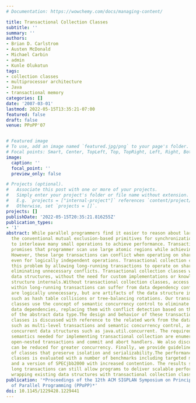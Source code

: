 ```yaml
---
# Documentation: https://wowchemy.com/docs/managing-content/

title: Transactional Collection Classes
subtitle: ''
summary: ''
authors:
- Brian D. Carlstrom
- Austen McDonald
- Michael Carbin
- admin
- Kunle Olukotun
tags:
- collection classes
- multiprocessor architecture
- Java
- transactional memory
categories: []
date: '2007-03-01'
lastmod: 2022-05-15T13:35:21-07:00
featured: false
draft: false
venue: PPoPP'07


# Featured image
# To use, add an image named `featured.jpg/png` to your page's folder.
# Focal points: Smart, Center, TopLeft, Top, TopRight, Left, Right, BottomLeft, Bottom, BottomRight.
image:
  caption: ''
  focal_point: ''
  preview_only: false

# Projects (optional).
#   Associate this post with one or more of your projects.
#   Simply enter your project's folder or file name without extension.
#   E.g. `projects = ["internal-project"]` references `content/project/deep-learning/index.md`.
#   Otherwise, set `projects = []`.
projects: []
publishDate: '2022-05-15T20:35:21.816255Z'
publication_types:
- '1'
abstract: While parallel programmers find it easier to reason about large atomic regions,
  the conventional mutual exclusion-based primitives for synchronization force them
  to interleave many small operations to achieve performance. Transactional memory
  promises that programmer scan use large atomic regions while achieving similar performance.
  However, these large transactions can conflict when operating on shared data structures,
  even for logically independent operations. Transactional collection classes address
  this problem by allowing long-running transactions to operate on shared data while
  eliminating unnecessary conflicts. Transactional collection classes wrap existing
  data structures, without the need for custom implementations or knowledge of data
  structure internals.Without transactional collection classes, access to shared datafrom
  within long-running transactions can suffer from data dependency conflicts that
  are logically unnecessary, but are artifacts of the data structure implementation
  such as hash table collisions or tree-balancing rotations. Our transactional collection
  classes use the concept of semantic concurrency control to eliminate these unnecessary
  data dependencies, replacing them with conflict detection based on the operations
  of the abstract data type.The design and behavior of these transactional collection
  classes is discussed with reference to the related work from the database community
  such as multi-level transactions and semantic concurrency control, as well as other
  concurrent data structures such as java.util.concurrent. The required transactional
  semantics needed for implementing transactional collection are enumerated, including
  open-nested transactions and commit and abort handlers. We also discuss how isolation
  can be reduced for greater concurrency. Finally, we provide guidelines on the construction
  of classes that preserve isolation and serializability.The performance of these
  classes is evaluated with a number of benchmarks including targeted micro-benchmarks
  and a version of SPECjbb2000 with increased contention. The results show that easier-to-use
  long transactions can still allow programs to deliver scalable performance by simply
  wrapping existing data structures with transactional collection classes.
publication: '*Proceedings of the 12th ACM SIGPLAN Symposium on Principles and Practice
  of Parallel Programming (PPoPP)*'
doi: 10.1145/1229428.1229441
---
```

